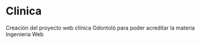 # Clinica
Creación del proyecto web clínica Odontoló para poder acreditar la materia Ingenieria Web
